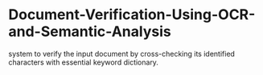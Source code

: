 # Document-Verification-Using-OCR-and-Semantic-Analysis
system to verify the input document by cross-checking its identified characters with essential keyword dictionary.
